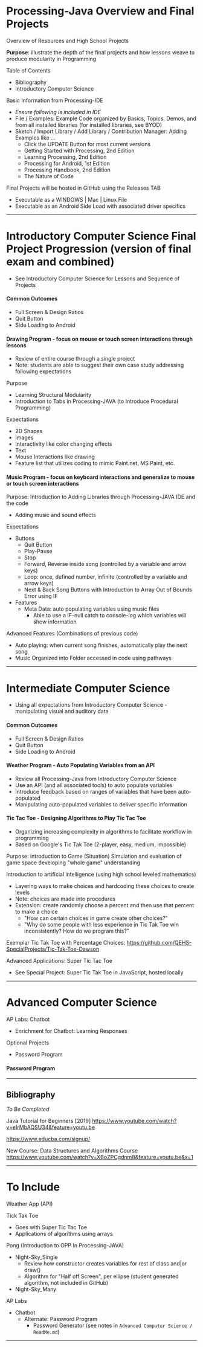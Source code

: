 # Processing-Java Overview and Final Projects
Overview of Resources and High School Projects

**Purpose**: illustrate the depth of the final projects and how lessons weave to produce modularity in Programming

Table of Contents
- Bibliography
- Introductory Computer Science

Basic Information from Processing-IDE
- *Ensure following is included in IDE*
- File / Examples: Example Code organized by Basics, Topics, Demos, and from all installed libraries (for installed libraries, see BYOD)
- Sketch / Import Library / Add Library / Contribution Manager: Adding Examples like ...
  - Click the UPDATE Button for most current versions
  - Getting Started with Processing, 2nd Edition
  - Learning Processing, 2nd Edition
  - Processing for Android, 1st Edition
  - Processing Handbook, 2nd Edition
  - The Nature of Code

Final Projects will be hosted in GitHub using the Releases TAB
- Executable as a WINDOWS | Mac | Linux File
- Executable as an Android Side Load with associated driver specifics

---

# Introductory Computer Science Final Project Progression (version of final exam and combined)
- See Introductory Computer Science for Lessons and Sequence of Projects

#### Common Outcomes
- Full Screen & Design Ratios
- Quit Button
- Side Loading to Android

#### Drawing Program - focus on mouse or touch screen interactions through lessons
- Review of entire course through a single project
- Note: students are able to suggest their own case study addressing following expectations

Purpose
- Learning Structural Modularity
- Introduction to Tabs in Processing-JAVA (to Introduce Procedural Programming)

Expectations
- 2D Shapes
- Images
- Interactivity like color changing effects
- Text
- Mouse Interactions like drawing
- Feature list that utilizes coding to mimic Paint.net, MS Paint, etc.

#### Music Program - focus on keyboard interactions and generalize to mouse or touch screen interactions

Purpose: Introduction to Adding Libraries through Processing-JAVA IDE and the code
- Adding music and sound effects

Expectations
- Buttons
  - Quit Button
  - Play-Pause
  - Stop
  - Forward, Reverse inside song (controlled by a variable and arrow keys)
  - Loop: once, defined number, infinite (controlled by a variable and arrow keys)
  - Next & Back Song Buttons with Introduction to Array Out of Bounds Error using IF
- Features
  - Meta Data: auto populating variables using music files
    - Able to use a IF-null catch to console-log which variables will show information

Advanced Features (Combinations of previous code)
- Auto playing: when current song finishes, automatically play the next song
- Music Organized into Folder accessed in code using pathways

---

# Intermediate Computer Science
- Using all expectations from Introductory Computer Science - manipulating visual and auditory data

#### Common Outcomes
- Full Screen & Design Ratios
- Quit Button
- Side Loading to Android

#### Weather Program - Auto Populating Variables from an API
- Review all Processing-Java from Introductory Computer Science
- Use an API (and all associated tools) to auto populate variables
- Introduce feedback based on ranges of variables that have been auto-populated
- Manipulating auto-populated variables to deliver specific information

#### Tic Tac Toe - Designing Algorithms to Play Tic Tac Toe
- Organizing increasing complexity in algorithms to facilitate workflow in programming
- Based on Google's Tic Tak Toe (2-player, easy, medium, impossible)

Purpose: introduction to Game (Situation) Simulation and evaluation of game space developing "whole game" understanding

Introduction to artificial intelligence (using high school leveled mathematics)
- Layering ways to make choices and hardcoding these choices to create levels
- Note: choices are made into procedures
- Extension: create randomly choose a percent and then use that percent to make a choice
  - "How can certain choices in game create other choices?"
  - "Why do some people with less experience in Tic Tak Toe win inconsistently? How do we program this?"

Exemplar Tic Tak Toe with Percentage Choices: https://github.com/QEHS-SpecialProjects/Tic-Tak-Toe-Dawson

Advanced Applications: Super Tic Tac Toe
- See Special Project: Super Tic Tak Toe in JavaScript, hosted locally

---

# Advanced Computer Science

AP Labs: Chatbot
- Enrichment for Chatbot: Learning Responses

Optional Projects
- Password Program

#### Password Program



---

## Bibliography

*To Be Completed*

Java Tutorial for Beginners [2019]
https://www.youtube.com/watch?v=eIrMbAQSU34&feature=youtu.be

https://www.educba.com/signup/

New Course: Data Structures and Algorithms Course
https://www.youtube.com/watch?v=XBoZPCgdnm8&feature=youtu.be&x=1


---

# To Include

Weather App (API)

Tick Tak Toe
- Goes with Super Tic Tac Toe
- Applications of algorithms using arrays

Pong (Introduction to OPP In Processing-JAVA)
- Night-Sky_Single
  - Review how constructor creates variables for rest of class and|or draw()
  - Algorithm for "Half off Screen", per ellipse (student generated algorithm, not included in GitHub)
- Night-Sky_Many

AP Labs
- Chatbot
  - Alternate: Password Program
    - Password Generator (see notes in `Advanced Computer Science / ReadMe.md`)

---
